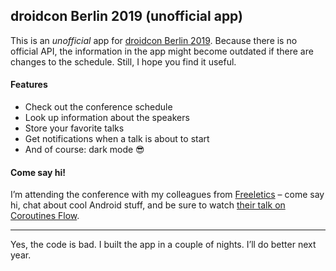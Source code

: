 ## droidcon Berlin 2019 (unofficial app)

This is an _unofficial_ app for [droidcon Berlin 2019](https://de.droidcon.com). Because there is no official API, the information in the app might become outdated if there are changes to the schedule. Still, I hope you find it useful.

#### Features
- Check out the conference schedule
- Look up information about the speakers
- Store your favorite talks
- Get notifications when a talk is about to start
- And of course: dark mode 😎

#### Come say hi!
I’m attending the conference with my colleagues from [Freeletics](https://freeletics.com) – come say hi, chat about cool Android stuff, and be sure to watch [their talk on Coroutines Flow](https://www.de.droidcon.com/speaker/Hannes-Dorfmann-%26-Gabriel-Ittner).

---

Yes, the code is bad. I built the app in a couple of nights. I’ll do better next year.
